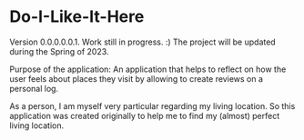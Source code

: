 # Do-I-Like-It-Here

Version 0.0.0.0.0.1.
Work still in progress. :) The project will be updated during the Spring of 2023.

Purpose of the application:
An application that helps to reflect on how the user feels about places they visit by allowing to create reviews on a personal log.

As a person, I am myself very particular regarding my living location. So this application was created originally to help me to find my (almost) perfect living location.

